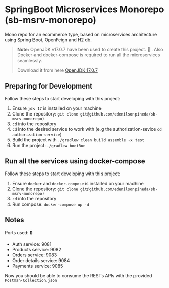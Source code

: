 # SpringBoot Microservices Monorepo (sb-msrv-monorepo)

Mono repo for an ecommerce type, based on microservices architecture using Spring Boot, OpenFeign and H2 db.
> **Note:** OpenJDK v17.0.7 have been used to create this project. :pushpin: . Also Docker and docker-compose is required to run all the
> microservices seamlessly.
> 
> Download it from here [OpenJDK 17.0.7](https://openjdk.org/projects/jdk/17/)

## Preparing for Development
Follow these steps to start developing with this project:
1. Ensure `jdk 17` is installed on your machine
2. Clone the repository: `git clone git@github.com/edenilsonpineda/sb-msrv-monorepo)`
3. `cd` into the repository
4. `cd` into the desired service to work with (e.g the authorization-sevice `cd authorization-service`)
5. Build the project with `./gradlew clean build assemble -x test`
6. Run the project: `./gradlew bootRun`


## Run all the services using docker-compose
Follow these steps to start developing with this project:
1. Ensure `docker` and `docker-compose` is installed on your machine
2. Clone the repository: `git clone git@github.com/edenilsonpineda/sb-msrv-monorepo)`
3. `cd` into the repository
6. Run compose: `docker-compose up -d`


## Notes

Ports used: 🔒
- Auth service: 9081
- Products service: 9082
- Orders service: 9083
- Order details service: 9084
- Payments service: 9085


Now you should be able to consume the RESTs APIs with the provided `Postman-Collection.json`